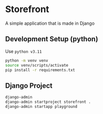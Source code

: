 # Storefront
A simple application that is made in Django

## Development Setup (python)
Use `python v3.11`
```sh
python -m venv venv
source venv/scripts/activate
pip install -r requirements.txt
```

## Django Project
```sh
django-admin
django-admin startproject storefront .
django-admin startapp playground
```